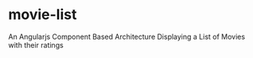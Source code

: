 # movie-list
An Angularjs Component Based Architecture Displaying a List of Movies with their ratings
